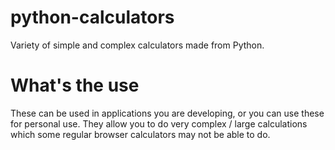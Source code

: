 # python-calculators
Variety of simple and complex calculators made from Python.

# What's the use

These can be used in applications you are developing, or you can use these for personal use. They allow you to do very complex / large calculations which some regular browser calculators may not be able to do.
